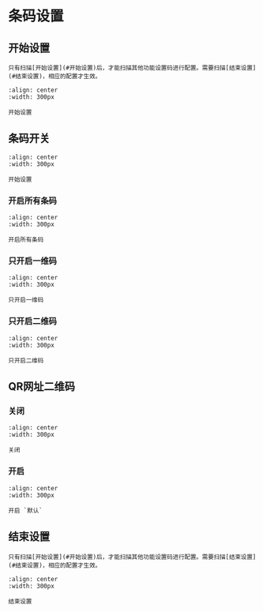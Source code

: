 # 条码设置

## 开始设置
```{note}
只有扫描[开始设置](#开始设置)后，才能扫描其他功能设置码进行配置。需要扫描[结束设置](#结束设置)，相应的配置才生效。
```
```{figure} ../../media/252B24.24.png
:align: center
:width: 300px

开始设置
```
## 条码开关
```{figure} ../../media/252B24.24.png
:align: center
:width: 300px

开始设置
```

### 开启所有条码

```{figure} ../../media/EC00.png
:align: center
:width: 300px

开启所有条码
```

### 只开启一维码

```{figure} ../../media/OE1D.png
:align: center
:width: 300px

只开启一维码
```

### 只开启二维码

```{figure} ../../media/OE2D.png
:align: center
:width: 300px

只开启二维码
```

## QR网址二维码

### 关闭

```{figure} ../../media/25DISABLE_WEB25.png
:align: center
:width: 300px

关闭
```

### 开启

```{figure} ../../media/25ENABLE_WEB25.png
:align: center
:width: 300px

开启 `默认`
```


## 结束设置
```{note}
只有扫描[开始设置](#开始设置)后，才能扫描其他功能设置码进行配置。需要扫描[结束设置](#结束设置)，相应的配置才生效。
```

```{figure} ../../media/25242425.png
:align: center
:width: 300px

结束设置
```
